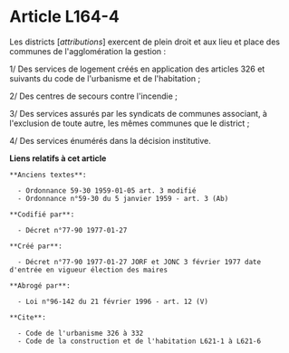 # Article L164-4

Les districts [*attributions*] exercent de plein droit et aux lieu et place des communes de l'agglomération la gestion :

1/ Des services de logement créés en application des articles 326 et suivants du code de l'urbanisme et de l'habitation ; 

2/ Des centres de secours contre l'incendie ; 

3/ Des services assurés par les syndicats de communes associant, à l'exclusion de toute autre, les mêmes communes que le
district ; 

4/ Des services énumérés dans la décision institutive.

**Liens relatifs à cet article**

	**Anciens textes**:

	  - Ordonnance 59-30 1959-01-05 art. 3 modifié
	  - Ordonnance n°59-30 du 5 janvier 1959 - art. 3 (Ab)

	**Codifié par**:

	  - Décret n°77-90 1977-01-27

	**Créé par**:

	  - Décret n°77-90 1977-01-27 JORF et JONC 3 février 1977 date d'entrée en vigueur élection des maires

	**Abrogé par**:

	  - Loi n°96-142 du 21 février 1996 - art. 12 (V)

	**Cite**:

	  - Code de l'urbanisme 326 à 332
	  - Code de la construction et de l'habitation L621-1 à L621-6
